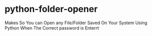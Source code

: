 # python-folder-opener
Makes So You can Open any File/Folder Saved On Your System Using Python When The Correct password is Enterrt
